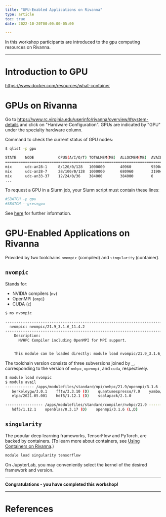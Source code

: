 ```yaml
---
title: "GPU-Enabled Applications on Rivanna"
type: article 
toc: true
date: 2022-10-20T00:00:00-05:00

---
```


In this workshop participants are introduced to the gpu computing resources on Rivanna.

---

# Introduction to GPU

<https://www.docker.com/resources/what-container>

# GPUs on Rivanna

Go to https://www.rc.virginia.edu/userinfo/rivanna/overview/#system-details and click on "Hardware Configuration". GPUs are indicated by "GPU" under the specialty hardware column. 

Command to check the current status of GPU nodes:

```bash
$ qlist -p gpu

STATE    NODE           CPUS(A/I/O/T) TOTALMEM(MB)  ALLOCMEM(MB)  AVAILMEM(MB)  GRES(M:T:A)               JOBS
==============================================================================================================
mix      udc-an28-1     8/120/0/128   1000000       40960         959040        gpu:a100:8(S:0-7):1         1
mix      udc-an28-7     28/100/0/128  1000000       680960        319040        gpu:a100:8(S:0-7):6         6
mix      udc-an33-37    12/24/0/36    384000        384000        0             gpu:v100:4(S:0-1):3         3
...
```

To request a GPU in a Slurm job, your Slurm script must contain these lines:

```bash
#SBATCH -p gpu
#SBATCH --gres=gpu
```

See [here](https://www.rc.virginia.edu/userinfo/rivanna/slurm/#gpu-computations) for further information.

# GPU-Enabled Applications on Rivanna

Provided by two toolchains `nvompic` (compiled) and `singularity` (container).

## `nvompic`

Stands for:

- NVIDIA compilers (`nv`)
- OpenMPI (`ompi`)
- CUDA (`c`)

```bash
$ ms nvompic

-----------------------------------------------------------------------------------
  nvompic: nvompic/21.9_3.1.6_11.4.2
-----------------------------------------------------------------------------------
    Description:
      NVHPC Compiler including OpenMPI for MPI support.


    This module can be loaded directly: module load nvompic/21.9_3.1.6_11.4.2
```

The toolchain version consists of three subversions joined by `_`, corresponding to the version of `nvhpc`, `openmpi`, and `cuda`, respectively.

```bash
$ module load nvompic
$ module avail
------------- /apps/modulefiles/standard/mpi/nvhpc/21.9/openmpi/3.1.6 -------------
   berkeleygw/3.0.1    fftw/3.3.10 (D)    quantumespresso/7.0    yambo/5.0.4
   elpa/2021.05.001    hdf5/1.12.1 (D)    scalapack/2.1.0

----------------- /apps/modulefiles/standard/compiler/nvhpc/21.9 ------------------
   hdf5/1.12.1    openblas/0.3.17 (D)    openmpi/3.1.6 (L,D)
```

## `singularity`

The popular deep learning frameworks, TensorFlow and PyTorch, are backed by containers. (To learn more about containers, see [Using Containers on Rivanna](/workshop/using-containers).)

```bash
module load singularity tensorflow
```

On JupyterLab, you may conveniently select the kernel of the desired framework and version.

---

**Congratulations - you have completed this workshop!**

---

# References
